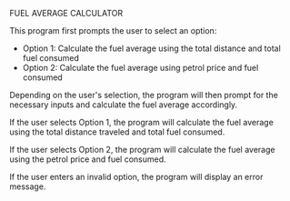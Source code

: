 FUEL AVERAGE CALCULATOR

This program first prompts the user to select an option:

- Option 1: Calculate the fuel average using the total distance and total fuel consumed
- Option 2: Calculate the fuel average using petrol price and fuel consumed

Depending on the user's selection, the program will then prompt for the necessary inputs and calculate the fuel average accordingly.

If the user selects Option 1, the program will calculate the fuel average using the total distance traveled and total fuel consumed.

If the user selects Option 2, the program will calculate the fuel average using the petrol price and fuel consumed.

If the user enters an invalid option, the program will display an error message.
